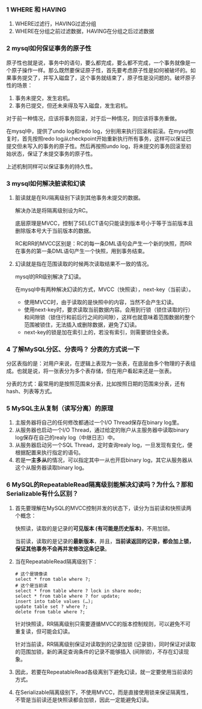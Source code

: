 ### 1 WHERE 和 HAVING

1. WHERE过滤行，HAVING过滤分组
2. WHERE在分组之前过滤数据，HAVING在分组之后过滤数据



### 2 mysql如何保证事务的原子性

原子性也就是说，事务中的语句，要么都完成，要么都不完成，一个事务就像是一个原子操作一样。那么既然要保证原子性，首先要考虑原子性是如何被破坏的。如果事务提交了，并写入磁盘了，这个事务就结束了，原子性是没问题的。破坏原子性的场景：

1. 事务未提交，发生宕机。
2. 事务已提交，但还未来得及写入磁盘，发生宕机。

对于前一种情况，应该将事务回滚，对于后一种情况，则应该将事务重做。

在mysql中，提供了undo log和redo log，分别用来执行回滚和前滚。在mysql恢复时，首先按照redo log从checkpoint开始重新执行所有事务，这样可以保证已提交但未写入的事务的原子性。然后再按照undo log，将未提交的事务回滚至初始状态，保证了未提交事务的原子性。

上述机制同样可以保证事务的持久性。



### 3 mysql如何解决脏读和幻读

1. 脏读就是在RU隔离级别下读到其他事务未提交的数据。

   解决办法是将隔离级别设为RC。

   底层原理是MVCC，控制了SELECT语句只能读到版本号小于等于当前版本且删除版本号大于当前版本的数据。

   RC和RR的MVCC区别是：RC的每一条DML语句会产生一个新的快照，而RR在事务的第一条DML语句产生一个快照，用到事务结束。

2. 幻读就是指在范围读取的时候两次读取结果不一致的情况。

   mysql的RR级别解决了幻读。

   在mysql中有两种解决幻读的方式，MVCC（快照读），next-key（当前读）。

   - 使用MVCC时，由于读取的是快照中的内容，当然不会产生幻读。
   - 使用next-key时，要求读取当前数据内容。会用到行锁（锁住读取的行）和间隙锁（锁住行和前后行之间的间隙），这样也就意味着范围数据的整个范围被锁住，无法插入或删除数据，避免了幻读。
   - next-key的锁是加在索引上的，若没有索引，则需要锁住全表。



### 4 了解MySQL分区、分表吗？  分表的方式说一下

分区表指的是：对用户来说，在逻辑上表现为一张表，在底层由多个物理的子表组成。也就是说，将一张表分为多个表存储，但在用户看起来还是一张表。

分表的方式：最常用的是按照范围来分表，比如按照日期的范围来分表，还有hash、列表等方式。

### 5 MySQL主从复制（读写分离）的原理

1. 主服务器将自己的任何修改都通过一个I/O Thread保存在binary log里。
2. 从服务器也启动一个I/O Thread，通过给定的账户从主服务器中读取binary log保存在自己的realy log（中继日志）中。
3. 从服务器启动另一个SQL Thread，定时查询realy log，一旦发现有变化，便根据配置来执行指定的语句。
4. 若是**一主多从**的情况，可以指定其中一从也开启binary log，其它从服务器从这个从服务器读取binary log。

### 6 MySQL的RepeatableRead隔离级别能解决幻读吗？为什么？那和Serializable有什么区别？

1. 首先要理解在MySQL的MVCC控制并发的状态下，读分为当前读和快照读两个概念：

   快照读，读取的是记录的**可见版本 (有可能是历史版本)**，不用加锁。

   当前读，读取的是记录的**最新版本**，并且，**当前读返回的记录，都会加上锁，保证其他事务不会再并发修改这条记录**。

2. 当在RepeatableRead隔离级别下：

   ```mysql
   # 这个是镜像读
   select * from table where ?;
   # 这个是当前读
   select * from table where ? lock in share mode;
   select * from table where ? for update;
   insert into table values (…);
   update table set ? where ?;
   delete from table where ?;
   ```

   针对快照读，RR隔离级别只需要遵循MVCC的版本控制规则，可以避免不可重复读，但可能会幻读。

   针对当前读，RR隔离级别保证对读取到的记录加锁 (记录锁)，同时保证对读取的范围加锁，新的满足查询条件的记录不能够插入 (间隙锁)，不存在幻读现象。

3. 因此，若要在RepeatableRead各级离别下避免幻读，就一定要使用当前读的方式。

4. 在Serializable隔离级别下，不使用MVCC，而是直接使用锁来保证隔离性，不管是当前读还是快照读都会加锁，因此一定能避免幻读。





